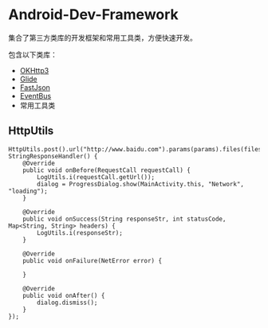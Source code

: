 # Android-Dev-Framework
集合了第三方类库的开发框架和常用工具类，方便快速开发。

包含以下类库：

* [OKHttp3](https://github.com/square/okhttp)
* [Glide](https://github.com/bumptech/glide)
* [FastJson](https://github.com/alibaba/fastjson)
* [EventBus](https://github.com/greenrobot/EventBus)
* 常用工具类

## HttpUtils

```
HttpUtils.post().url("http://www.baidu.com").params(params).files(files).headers(headers).tag(tag).build().execute(new StringResponseHandler() {
    @Override
    public void onBefore(RequestCall requestCall) {
        LogUtils.i(requestCall.getUrl());
        dialog = ProgressDialog.show(MainActivity.this, "Network", "loading");
    }

    @Override
    public void onSuccess(String responseStr, int statusCode, Map<String, String> headers) {
        LogUtils.i(responseStr);
    }

    @Override
    public void onFailure(NetError error) {

    }

    @Override
    public void onAfter() {
        dialog.dismiss();
    }
});
```

